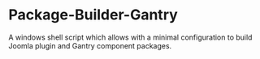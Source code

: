 # Package-Builder-Gantry
A windows shell script which allows with a minimal configuration to build Joomla plugin and Gantry component packages.
